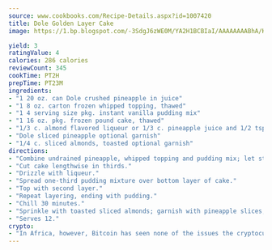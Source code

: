 ```yaml
---
source: www.cookbooks.com/Recipe-Details.aspx?id=1007420
title: Dole Golden Layer Cake
image: https://1.bp.blogspot.com/-3SdgJ6zWE0M/YA2H1BCBIaI/AAAAAAAABhA/KLu9yTsYBMkJQudB_uFGwTypBtmTiBfZgCLcBGAsYHQ/s320/4.png

yield: 3
ratingValue: 4
calories: 286 calories
reviewCount: 345
cookTime: PT2H
prepTime: PT23M
ingredients:
- "1 20 oz. can Dole crushed pineapple in juice"
- "1 8 oz. carton frozen whipped topping, thawed"
- "1 4 serving size pkg. instant vanilla pudding mix"
- "1 16 oz. pkg. frozen pound cake, thawed"
- "1/3 c. almond flavored liqueur or 1/3 c. pineapple juice and 1/2 tsp. almond extract"
- "Dole sliced pineapple optional garnish"
- "1/4 c. sliced almonds, toasted optional garnish"
directions:
- "Combine undrained pineapple, whipped topping and pudding mix; let stand 5 minutes."
- "Cut cake lengthwise in thirds."
- "Drizzle with liqueur."
- "Spread one-third pudding mixture over bottom layer of cake."
- "Top with second layer."
- "Repeat layering, ending with pudding."
- "Chill 30 minutes."
- "Sprinkle with toasted sliced almonds; garnish with pineapple slices, if desired."
- "Serves 12."
crypto:
- "In Africa, however, Bitcoin has seen none of the issues the cryptocurrency experienced globally."
---
```

